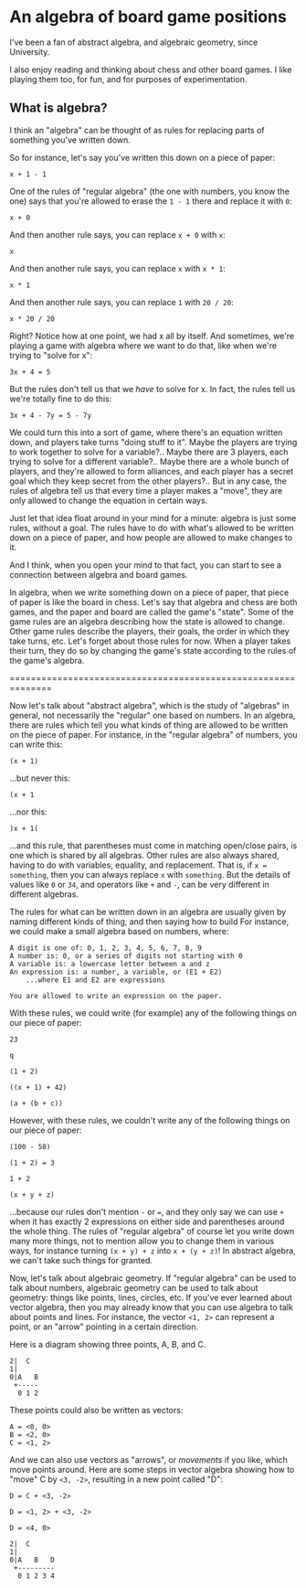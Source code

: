 # An algebra of board game positions

I've been a fan of abstract algebra, and algebraic geometry, since University.

I also enjoy reading and thinking about chess and other board games.
I like playing them too, for fun, and for purposes of experimentation.

## What is algebra?

I think an "algebra" can be thought of as rules for replacing parts of something
you've written down.

So for instance, let's say you've written this down on a piece of paper:

    x + 1 - 1

One of the rules of "regular algebra" (the one with numbers, you know the one)
says that you're allowed to erase the `1 - 1` there and replace it with `0`:

    x + 0

And then another rule says, you can replace `x + 0` with `x`:

    x

And then another rule says, you can replace `x` with `x * 1`:

    x * 1

And then another rule says, you can replace `1` with `20 / 20`:

    x * 20 / 20

Right? Notice how at one point, we had x all by itself.
And sometimes, we're playing a game with algebra where we want to do that,
like when we're trying to "solve for x":

    3x + 4 = 5

But the rules don't tell us that we *have* to solve for x.
In fact, the rules tell us we're totally fine to do this:

    3x + 4 - 7y = 5 - 7y

We could turn this into a sort of game, where there's an equation written
down, and players take turns "doing stuff to it".
Maybe the players are trying to work together to solve for a variable?..
Maybe there are 3 players, each trying to solve for a different variable?..
Maybe there are a whole bunch of players, and they're allowed to form alliances,
and each player has a secret goal which they keep secret from the other players?..
But in any case, the rules of algebra tell us that every time a player makes
a "move", they are only allowed to change the equation in certain ways.

Just let that idea float around in your mind for a minute: algebra is just
some rules, without a goal.
The rules have to do with what's allowed to be written down on a piece of
paper, and how people are allowed to make changes to it.

And I think, when you open your mind to that fact, you can start to see
a connection between algebra and board games.

In algebra, when we write something down on a piece of paper, that piece
of paper is like the board in chess.
Let's say that algebra and chess are both games, and the paper and board
are called the game's "state".
Some of the game rules are an algebra describing how the state is allowed
to change.
Other game rules describe the players, their goals, the order in which
they take turns, etc. Let's forget about those rules for now.
When a player takes their turn, they do so by changing the game's state
according to the rules of the game's algebra.

==============================================================

Now let's talk about "abstract algebra", which is the study of "algebras"
in general, not necessarily the "regular" one based on numbers.
In an algebra, there are rules which tell you what kinds of thing are
allowed to be written on the piece of paper.
For instance, in the "regular algebra" of numbers, you can write this:

    (x + 1)

...but never this:

    (x + 1

...nor this:

    )x + 1(

...and this rule, that parentheses must come in matching open/close pairs,
is one which is shared by all algebras.
Other rules are also always shared, having to do with variables, equality,
and replacement.
That is, if `x = something`, then you can always replace `x` with `something`.
But the details of values like `0` or `34`, and operators like `+` and `-`,
can be very different in different algebras.

The rules for what can be written down in an algebra are usually given by
naming different kinds of thing, and then saying how to build 
For instance, we could make a small algebra based on numbers, where:

    A digit is one of: 0, 1, 2, 3, 4, 5, 6, 7, 8, 9
    A number is: 0, or a series of digits not starting with 0
    A variable is: a lowercase letter between a and z
    An expression is: a number, a variable, or (E1 + E2)
        ...where E1 and E2 are expressions

    You are allowed to write an expression on the paper.

With these rules, we could write (for example) any of the following things on
our piece of paper:

    23

    q

    (1 + 2)

    ((x + 1) + 42)

    (a + (b + c))

However, with these rules, we couldn't write any of the following things on
our piece of paper:

    (100 - 50)

    (1 + 2) = 3

    1 + 2

    (x + y + z)

...because our rules don't mention `-` or `=`, and they only say we can use `+` when
it has exactly 2 expressions on either side and parentheses around the whole
thing.
The rules of "regular algebra" of course let you write down many more things,
not to mention allow you to change them in various ways, for instance turning
`(x + y) + z` into `x + (y + z)`!
In abstract algebra, we can't take such things for granted.

Now, let's talk about algebraic geometry.
If "regular algebra" can be used to talk about numbers, algebraic geometry can be
used to talk about geometry: things like points, lines, circles, etc.
If you've ever learned about vector algebra, then you may already know that you
can use algebra to talk about points and lines.
For instance, the vector `<1, 2>` can represent a point, or an "arrow" pointing in
a certain direction.

Here is a diagram showing three points, A, B, and C.

    2|  C
    1|
    0|A   B
     +-----
      0 1 2

These points could also be written as vectors:

    A = <0, 0>
    B = <2, 0>
    C = <1, 2>

And we can also use vectors as "arrows", or *movements* if you like, which
move points around.
Here are some steps in vector algebra showing how to "move" C by `<3, -2>`,
resulting in a new point called "D":

    D = C + <3, -2>

    D = <1, 2> + <3, -2>

    D = <4, 0>

    2|  C
    1|
    0|A   B   D
     +---------
      0 1 2 3 4

